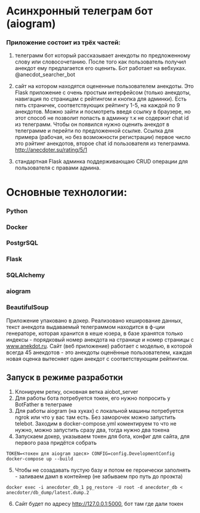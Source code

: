 # Асинхронный телеграм бот (aiogram)
### Приложение состоит из трёх частей:
1. телеграмм бот который рассказывает анекдоты по предложенному слову или словосочетанию. После того как пользователь получил анекдот ему предлагается его оценить. Бот работает на вебхуках. @anecdot_searcher_bot

2. сайт на котором находятся оцененные пользователем анекдоты. Это Flask приложение с очень простым интерфейсом (только анекдоты, навигация по страницам с рейтингом и кнопка для админки). Есть пять страничек, соответствующих рейтингу 1-5, на каждой по 9 анекдотов. Можно зайти и посмотреть введя ссылку в браузере, но этот способ не позволит попасть в админку т.к не содержит chat id из телеграмм. Чтобы он появился нужно оценить анекдот в телеграмме и перейти по предложенной ссылке. Ссылка для примера (рабочая, но без возможности регистрации) первое число это рэйтинг анекдотов, второе chat id пользователя из телеграмма. http://anecdoter.su/rating/5/1

3. стандартная Flask админка поддерживающаю CRUD операции для пользователя с правами админа.  

# Основные технологии:

### Python

### Docker

### PostgrSQL

### Flask

### SQLAlchemy

### aiogram

### BeautifulSoup 

Приложение упаковано в докер. Реализовано кеширование данных, текст анекдота выдаваемый телеграммом находится в ф-ции генераторе, которая хранится в кеше юзера, в базе хранятся только индексы - порядковый номер анекдота на странице и номер страницы с www.anekdot.ru. Сайт (веб приложение) работает с моделью, в которой всегда 45 анекдотов - это анекдоты оценённые пользователем, каждая новая оценка вытесняет один анекдот с соответствующим рейтингом.

## Запуск в режиме разработки
1. Клонируем репку, основная ветка aiobot_server
2. Для работы бота потребуется токен, его нужно попросить у BotFather в телеграме
3. Для работы aiogram (на хуках) с локальной машины потребуется ngrok или что у вас там есть. Без заморочек можно запустить telebot. Заходим в docker-compose.yml коментируем то что не нужно, можно запустить сразу два, тогда нужно два токена
4. Запускаем докер, указываем токен для бота, конфиг для сайта, для первого раза придётся собрать

```TOKEN=<токен для aiogram здеся> CONFIG=config.DevelopmentConfig docker-compose up --build ```

5. Чтобы не созадавать пустую базу и потом ее героически заполнять - заливаем дамп в контейнер (не забываем про путь до проэкта)

``` docker exec -i anecdoter_db_1 pg_restore -U root -d anecdoter_db < anecdoter/db_dump/latest.dump.2 ```

6. Сайт будет по адресу http://127.0.0.1:5000, бот там где дали токен
